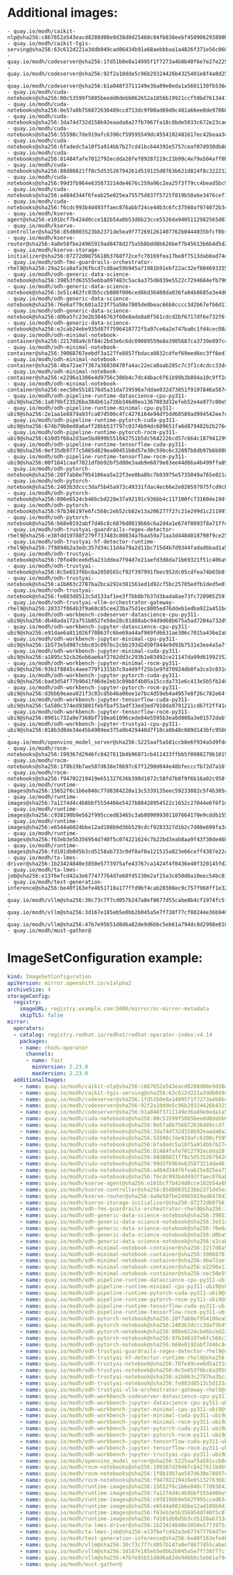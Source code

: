 # Additional images:
    - quay.io/modh/caikit-nlp@sha256:c867652a543eacd8288d08e9d38d8d25468c04fb838eebf450906293890b040d
    - quay.io/modh/caikit-tgis-serving@sha256:63c612d221a3ddb049cad06434b91a68aebbbaa1a4826f371e56c06071c5f06b
    - quay.io/modh/codeserver@sha256:1fd51b0e8a14995f1f7273a4b0b40f6e7e27e225ab179959747846e54079d61e
    - quay.io/modh/codeserver@sha256:92f2a10dde5c96b29324426b4325401e8f4a0d257e439927172d5fe909289c44
    - quay.io/modh/codeserver@sha256:b1a048f3711149e36a89e0eda1a5601130fb536ecc0aabae42ab6e4d26977354
    - quay.io/modh/cuda-notebooks@sha256:00c53599f5085beedd0debb062652a1856b19921ccf59bd76134471d24c3fa7d
    - quay.io/modh/cuda-notebooks@sha256:0e57a0b756872636489ccd713dc9f00ad69d0c481a66ee0de97860f13b4fedcd
    - quay.io/modh/cuda-notebooks@sha256:3da74d732d158b92eaada0a27fb7067fa18c8bde5033c672e23caed0f21d6481
    - quay.io/modh/cuda-notebooks@sha256:55598c7de919afc6390cf59595549dc4554102481617ec42beaa3c47ef26d5e4
    - quay.io/modh/cuda-notebooks@sha256:6fadedc5a10f5a914bb7b27cd41bc644392e5757ceaf07d930db884112054265
    - quay.io/modh/cuda-notebooks@sha256:81484fafe7012792ecdda28fef89287219c21b99c4e79a504aff0b265d94b429
    - quay.io/modh/cuda-notebooks@sha256:88d80821ff8c5d53526794261d519125d0763b621d824f8c3222127dab7b6cc8
    - quay.io/modh/cuda-notebooks@sha256:99d3fb964e635873214de4676c259a96c2ea25f3f79cc4bead5bc9f39aba34c0
    - quay.io/modh/cuda-notebooks@sha256:a484d344f6feab25e025ea75575d837f5725f819b50a6e3476cef1f9925c07a5
    - quay.io/modh/cuda-notebooks@sha256:f6cdc993b4d493ffaec876abb724ce44b3c6fc37560af974072b346e45ac1a3b
    - quay.io/modh/kserve-agent@sha256:e101bcf7b424d0cce182b54a8b53d6b23cce5526da9405112982565d07ec067a
    - quay.io/modh/kserve-controller@sha256:85d8003523bb2371de5ea9f772691261407762b0444035bfcf0bfa687995222c
    - quay.io/modh/kserve-router@sha256:4a0e58fbe24965919ad8478d275a5b8bdd8b626bef7b45613b6b4d5d27f98546
    - quay.io/modh/kserve-storage-initializer@sha256:87272d0875618b3768f72cefc70169fea17be8f7513dab0ad74dd6205d0ce3f8
    - quay.io/modh/odh-fms-guardrails-orchestrator-rhel9@sha256:29a21ca8afa36fbcd7cd8ae59b945a71981b91ebf22ac32ef804693355e36783
    - quay.io/modh/odh-generic-data-science-notebook@sha256:39853fd63555ebba097483c5ac6a375d6039e5522c7294684efb7966ba4bc693
    - quay.io/modh/odh-generic-data-science-notebook@sha256:3e51c462fc03b5ccb080f006ced86d36480da036fa04b8685a3e4d6d51a817ba
    - quay.io/modh/odh-generic-data-science-notebook@sha256:76e6af79c601a323f75a58e7005de0beac66b8cccc3d2b67efb6d11d85f0cfa1
    - quay.io/modh/odh-generic-data-science-notebook@sha256:d0ba5fc23e2b3846763f60e8ade8a0f561cdcd2bf6717df6e732f6f8b68b89c4
    - quay.io/modh/odh-generic-data-science-notebook@sha256:e2cab24ebe935d87f7596418772f5a97ce6a2e747ba0c1fd4cec08a728e99403
    - quay.io/modh/odh-minimal-notebook-container@sha256:2217d8a9cbf84c2bd3e6c6dc09089559e8a3905687ca3739e897c4b45e2b00b3
    - quay.io/modh/odh-minimal-notebook-container@sha256:39068767eebdf3a127fe8857fbdaca0832cdfef69eed6ec3ff6ed1858029420f
    - quay.io/modh/odh-minimal-notebook-container@sha256:4ba72ae7f367a36030470fa4ac22eca0aab285c7c3f1c4cdcc33dc07aa522143
    - quay.io/modh/odh-minimal-notebook-container@sha256:e2296a1386e4d9756c386b4c7dc44bac6f61b99b3b894a10c9ff2d8d5602ca4e
    - quay.io/modh/odh-minimal-notebook-container@sha256:eec50e5518176d5a31da739596a7ddae032d73851f9107846a587442ebd10a82
    - quay.io/modh/odh-pipeline-runtime-datascience-cpu-py311-ubi9@sha256:1a079bf23526ba384b61a726b346d0ea1367083d32efeb52e4a977c00e552850
    - quay.io/modh/odh-pipeline-runtime-minimal-cpu-py311-ubi9@sha256:2e1aa1e8879a93fca07d506c4fc4276164e94df5dd68589ad994542ee7ca3f70
    - quay.io/modh/odh-pipeline-runtime-pytorch-cuda-py311-ubi9@sha256:674b79b8ed8a6aff28bb537797c0374b94dc689651fa6d879482b2b2764fb4e9
    - quay.io/modh/odh-pipeline-runtime-pytorch-rocm-py311-ubi9@sha256:610d5f68a2d3ae5bd099b551042751b5dc5642226cd57c664c187941299ef4c7
    - quay.io/modh/odh-pipeline-runtime-tensorflow-cuda-py311-ubi9@sha256:0ef35db9777c5065d829ea00451b8d57e30c59bc6c32897b8db97b6b9886bed6
    - quay.io/modh/odh-pipeline-runtime-tensorflow-rocm-py311-ubi9@sha256:00f1841caaf7021dfbb92bf5d80e3aab9e6879e83ee44d66a4b499ffa8972090
    - quay.io/modh/odh-pytorch-notebook@sha256:20f7ab8e7954106ea5e22f3ee0ba8bc7b03975e5735049a765e021aa7eb06861
    - quay.io/modh/odh-pytorch-notebook@sha256:2403b3dccc3daf5b45a973c49331fdac4ec66e2e020597975fcd9cb4a625099b
    - quay.io/modh/odh-pytorch-notebook@sha256:806e6524cb46bcbd228e37a92191c936bb4c117100fc731604e19df80286b19d
    - quay.io/modh/odh-pytorch-notebook@sha256:97b346197e6fc568c2eb52cb82e13a206277f27c21e299d1c211997f140f638b
    - quay.io/modh/odh-pytorch-notebook@sha256:b68e0192abf7d46c8c6876d0819b66c6a2d4a1e674f8893f8a71ffdcba96866c
    - quay.io/modh/odh-trustyai-guardrails-regex-detector-rhel9@sha256:e38fdd19788f279f737483c80834a7baa59a71aa3d4484018798f9ce2582ae69
    - quay.io/modh/odh-trustyai-hf-detector-runtime-rhel9@sha256:7f8894b2a3edc357d34c11d4a79a2d11bc715d4b7d9344fadadbbad1a5ae21d9
    - quay.io/modh/odh-trustyai-notebook@sha256:70fe49cee6d5a231ddea7f94d7e21aefd3d8da71b69321f51c406a92173d3334
    - quay.io/modh/odh-trustyai-notebook@sha256:8c5e653f6bc6a2050565cf92f397991fbec952dc05cdfea74b65b8fd3047c9d4
    - quay.io/modh/odh-trustyai-notebook@sha256:a1b863c2787ba2bca292e381561ed1d92cf5bc25705edfb1ded5e0720a12d102
    - quay.io/modh/odh-trustyai-notebook@sha256:fe883d8513c5d133af1ee3f7bb0b7b37d3bada8ae73fc7209052591d4be681c0
    - quay.io/modh/odh-trustyai-vllm-orchestrator-gateway-rhel9@sha256:20337f064b3f9a60c85cee23ba75d1ec8005ed76ddeb1edba922a451bc47b7d7
    - quay.io/modh/odh-workbench-codeserver-datascience-cpu-py311-ubi9@sha256:db48ada172a751b052fe58e28c81d88abc94d9d68b675a5ad7204a732d9bb37f
    - quay.io/modh/odh-workbench-jupyter-datascience-cpu-py311-ubi9@sha256:e91dae6a811026f70863fc6be69a44af969fd6631ae306c7015a436e2a88d96a
    - quay.io/modh/odh-workbench-jupyter-minimal-cpu-py311-ubi9@sha256:1b573e5d987cbbc03c097bc2cbb193d2450f844e9d93b7531e3ee4a5a7f2bb17
    - quay.io/modh/odh-workbench-jupyter-minimal-cuda-py311-ubi9@sha256:a1895c32cb26eb6ae6af2762dd3c293b1e83492ce21147da99d61992352223c0
    - quay.io/modh/odh-workbench-jupyter-minimal-rocm-py311-ubi9@sha256:93b1f8845c4aee779f1315b7c9a4d9ff25b1e9fd70924db0fa3ce3c031d6ca53
    - quay.io/modh/odh-workbench-jupyter-pytorch-cuda-py311-ubi9@sha256:bad3d54f77b9041f06de2eb3c09b8f4b05a15ccda731e6c413e5b5fb24047901
    - quay.io/modh/odh-workbench-jupyter-pytorch-rocm-py311-ubi9@sha256:d3bbb9eaea021f3c03cd5b46a06ee1e7bc4d59eb4a4957e8f26c782e64f28424
    - quay.io/modh/odh-workbench-jupyter-tensorflow-cuda-py311-ubi9@sha256:5a580c374ed93801febfbaf53adf33ed3ed7910da9791211cd67f2ff41e6eca5
    - quay.io/modh/odh-workbench-jupyter-tensorflow-rocm-py311-ubi9@sha256:0901c732a9e7368bf710ea61096cede84e5595b3ea0d808a3e01572dabfccb17
    - quay.io/modh/odh-workbench-jupyter-trustyai-cpu-py311-ubi9@sha256:018b3d8de34e45b4909ee375a9b429440d7f10ca0b48c089d143bfc9560a0963
    - quay.io/modh/openvino_model_server@sha256:5225aaf5a581ccb8e6f934a5d9fdd9d3d5ad90009dcee6b75d422acce29c33f3
    - quay.io/modh/rocm-notebooks@sha256:199367d2946fc8427611b4b96071cb411433ffbb5f0988279b10150020af22db
    - quay.io/modh/rocm-notebooks@sha256:1f0b19b7ae587d638e78697c67f1290d044e48bfecccfb72d7a16faeba13f980
    - quay.io/modh/rocm-notebooks@sha256:f94702219419e651327636b390d1872c58fd7b8f9f6b16a02c958ffb918eded3
    - quay.io/modh/runtime-images@sha256:15652f6c1b6e048c77d8384220a13c5339135eec59233082c5f4b305ce5ffb01
    - quay.io/modh/runtime-images@sha256:7a1274d4c4b8bbf5554466e5427b88428954522c1652c27044e6f6f1d87b85fd
    - quay.io/modh/runtime-images@sha256:c938190b9e562f995cced83465c3ab809099301107664170e9cddb1554c9912c
    - quay.io/modh/runtime-images@sha256:e6544a6024bbe12ad108b9d36b529cdcf9283327d1b2c7d08e699fa3cb22392c
    - quay.io/modh/runtime-images@sha256:f63eb3e5b356954d740f5c074221624c7b22bd3eab8aa9f43f30de468e22a0d2
    - quay.io/modh/runtime-images@sha256:fd101db0d5b3cd5158ab733c0df8af0a121515a823e66ceff4387e22c29dbe92
    - quay.io/modh/ta-lmes-driver@sha256:1b23424840e3850e5773975afe43767ca1424f4f0436e40f320145fd23f4e12d
    - quay.io/modh/ta-lmes-job@sha256:e13f6efcd42a3e677477764d7e60fd5130e2af15a3c850d6a10eec54bc0176be
    - quay.io/modh/text-generation-inference@sha256:be40f163efe4b51718a177ffd9bf4cab20308ec9c757f968ff1e324e0878421e
    - quay.io/modh/vllm@sha256:30c73c7f7cd057b247a8ef8677d55cabe8b4cf1974fc5fbcac4585d69041a3d3
    - quay.io/modh/vllm@sha256:3d167e185eb5e0bb2b045a5e7f738f77cf80244e36b940374a9890627f5be213
    - quay.io/modh/vllm@sha256:47b7e95b51d8d6a82de9d6bbc5eb61a794dc8d2998e8186bd6bd713517c97f08
    - quay.io/modh/must-gather@




# ImageSetConfiguration example:
```yaml
kind: ImageSetConfiguration
apiVersion: mirror.openshift.io/v1alpha2
archiveSize: 4
storageConfig:
  registry: 
    imageURL: registry.example.com:5000/mirror/oc-mirror-metadata
    skipTLS: false                       
mirror:
  operators:
  - catalog: registry.redhat.io/redhat/redhat-operator-index:v4.14
    packages:
    - name: rhods-operator
      channels:
      - name: fast
        minVersion: 2.23.0
        maxVersion: 2.23.0
  additionalImages:   
    - name: quay.io/modh/caikit-nlp@sha256:c867652a543eacd8288d08e9d38d8d25468c04fb838eebf450906293890b040d
    - name: quay.io/modh/caikit-tgis-serving@sha256:63c612d221a3ddb049cad06434b91a68aebbbaa1a4826f371e56c06071c5f06b
    - name: quay.io/modh/codeserver@sha256:1fd51b0e8a14995f1f7273a4b0b40f6e7e27e225ab179959747846e54079d61e
    - name: quay.io/modh/codeserver@sha256:92f2a10dde5c96b29324426b4325401e8f4a0d257e439927172d5fe909289c44
    - name: quay.io/modh/codeserver@sha256:b1a048f3711149e36a89e0eda1a5601130fb536ecc0aabae42ab6e4d26977354
    - name: quay.io/modh/cuda-notebooks@sha256:00c53599f5085beedd0debb062652a1856b19921ccf59bd76134471d24c3fa7d
    - name: quay.io/modh/cuda-notebooks@sha256:0e57a0b756872636489ccd713dc9f00ad69d0c481a66ee0de97860f13b4fedcd
    - name: quay.io/modh/cuda-notebooks@sha256:3da74d732d158b92eaada0a27fb7067fa18c8bde5033c672e23caed0f21d6481
    - name: quay.io/modh/cuda-notebooks@sha256:55598c7de919afc6390cf59595549dc4554102481617ec42beaa3c47ef26d5e4
    - name: quay.io/modh/cuda-notebooks@sha256:6fadedc5a10f5a914bb7b27cd41bc644392e5757ceaf07d930db884112054265
    - name: quay.io/modh/cuda-notebooks@sha256:81484fafe7012792ecdda28fef89287219c21b99c4e79a504aff0b265d94b429
    - name: quay.io/modh/cuda-notebooks@sha256:88d80821ff8c5d53526794261d519125d0763b621d824f8c3222127dab7b6cc8
    - name: quay.io/modh/cuda-notebooks@sha256:99d3fb964e635873214de4676c259a96c2ea25f3f79cc4bead5bc9f39aba34c0
    - name: quay.io/modh/cuda-notebooks@sha256:a484d344f6feab25e025ea75575d837f5725f819b50a6e3476cef1f9925c07a5
    - name: quay.io/modh/cuda-notebooks@sha256:f6cdc993b4d493ffaec876abb724ce44b3c6fc37560af974072b346e45ac1a3b
    - name: quay.io/modh/kserve-agent@sha256:e101bcf7b424d0cce182b54a8b53d6b23cce5526da9405112982565d07ec067a
    - name: quay.io/modh/kserve-controller@sha256:85d8003523bb2371de5ea9f772691261407762b0444035bfcf0bfa687995222c
    - name: quay.io/modh/kserve-router@sha256:4a0e58fbe24965919ad8478d275a5b8bdd8b626bef7b45613b6b4d5d27f98546
    - name: quay.io/modh/kserve-storage-initializer@sha256:87272d0875618b3768f72cefc70169fea17be8f7513dab0ad74dd6205d0ce3f8
    - name: quay.io/modh/odh-fms-guardrails-orchestrator-rhel9@sha256:29a21ca8afa36fbcd7cd8ae59b945a71981b91ebf22ac32ef804693355e36783
    - name: quay.io/modh/odh-generic-data-science-notebook@sha256:39853fd63555ebba097483c5ac6a375d6039e5522c7294684efb7966ba4bc693
    - name: quay.io/modh/odh-generic-data-science-notebook@sha256:3e51c462fc03b5ccb080f006ced86d36480da036fa04b8685a3e4d6d51a817ba
    - name: quay.io/modh/odh-generic-data-science-notebook@sha256:76e6af79c601a323f75a58e7005de0beac66b8cccc3d2b67efb6d11d85f0cfa1
    - name: quay.io/modh/odh-generic-data-science-notebook@sha256:d0ba5fc23e2b3846763f60e8ade8a0f561cdcd2bf6717df6e732f6f8b68b89c4
    - name: quay.io/modh/odh-generic-data-science-notebook@sha256:e2cab24ebe935d87f7596418772f5a97ce6a2e747ba0c1fd4cec08a728e99403
    - name: quay.io/modh/odh-minimal-notebook-container@sha256:2217d8a9cbf84c2bd3e6c6dc09089559e8a3905687ca3739e897c4b45e2b00b3
    - name: quay.io/modh/odh-minimal-notebook-container@sha256:39068767eebdf3a127fe8857fbdaca0832cdfef69eed6ec3ff6ed1858029420f
    - name: quay.io/modh/odh-minimal-notebook-container@sha256:4ba72ae7f367a36030470fa4ac22eca0aab285c7c3f1c4cdcc33dc07aa522143
    - name: quay.io/modh/odh-minimal-notebook-container@sha256:e2296a1386e4d9756c386b4c7dc44bac6f61b99b3b894a10c9ff2d8d5602ca4e
    - name: quay.io/modh/odh-minimal-notebook-container@sha256:eec50e5518176d5a31da739596a7ddae032d73851f9107846a587442ebd10a82
    - name: quay.io/modh/odh-pipeline-runtime-datascience-cpu-py311-ubi9@sha256:1a079bf23526ba384b61a726b346d0ea1367083d32efeb52e4a977c00e552850
    - name: quay.io/modh/odh-pipeline-runtime-minimal-cpu-py311-ubi9@sha256:2e1aa1e8879a93fca07d506c4fc4276164e94df5dd68589ad994542ee7ca3f70
    - name: quay.io/modh/odh-pipeline-runtime-pytorch-cuda-py311-ubi9@sha256:674b79b8ed8a6aff28bb537797c0374b94dc689651fa6d879482b2b2764fb4e9
    - name: quay.io/modh/odh-pipeline-runtime-pytorch-rocm-py311-ubi9@sha256:610d5f68a2d3ae5bd099b551042751b5dc5642226cd57c664c187941299ef4c7
    - name: quay.io/modh/odh-pipeline-runtime-tensorflow-cuda-py311-ubi9@sha256:0ef35db9777c5065d829ea00451b8d57e30c59bc6c32897b8db97b6b9886bed6
    - name: quay.io/modh/odh-pipeline-runtime-tensorflow-rocm-py311-ubi9@sha256:00f1841caaf7021dfbb92bf5d80e3aab9e6879e83ee44d66a4b499ffa8972090
    - name: quay.io/modh/odh-pytorch-notebook@sha256:20f7ab8e7954106ea5e22f3ee0ba8bc7b03975e5735049a765e021aa7eb06861
    - name: quay.io/modh/odh-pytorch-notebook@sha256:2403b3dccc3daf5b45a973c49331fdac4ec66e2e020597975fcd9cb4a625099b
    - name: quay.io/modh/odh-pytorch-notebook@sha256:806e6524cb46bcbd228e37a92191c936bb4c117100fc731604e19df80286b19d
    - name: quay.io/modh/odh-pytorch-notebook@sha256:97b346197e6fc568c2eb52cb82e13a206277f27c21e299d1c211997f140f638b
    - name: quay.io/modh/odh-pytorch-notebook@sha256:b68e0192abf7d46c8c6876d0819b66c6a2d4a1e674f8893f8a71ffdcba96866c
    - name: quay.io/modh/odh-trustyai-guardrails-regex-detector-rhel9@sha256:e38fdd19788f279f737483c80834a7baa59a71aa3d4484018798f9ce2582ae69
    - name: quay.io/modh/odh-trustyai-hf-detector-runtime-rhel9@sha256:7f8894b2a3edc357d34c11d4a79a2d11bc715d4b7d9344fadadbbad1a5ae21d9
    - name: quay.io/modh/odh-trustyai-notebook@sha256:70fe49cee6d5a231ddea7f94d7e21aefd3d8da71b69321f51c406a92173d3334
    - name: quay.io/modh/odh-trustyai-notebook@sha256:8c5e653f6bc6a2050565cf92f397991fbec952dc05cdfea74b65b8fd3047c9d4
    - name: quay.io/modh/odh-trustyai-notebook@sha256:a1b863c2787ba2bca292e381561ed1d92cf5bc25705edfb1ded5e0720a12d102
    - name: quay.io/modh/odh-trustyai-notebook@sha256:fe883d8513c5d133af1ee3f7bb0b7b37d3bada8ae73fc7209052591d4be681c0
    - name: quay.io/modh/odh-trustyai-vllm-orchestrator-gateway-rhel9@sha256:20337f064b3f9a60c85cee23ba75d1ec8005ed76ddeb1edba922a451bc47b7d7
    - name: quay.io/modh/odh-workbench-codeserver-datascience-cpu-py311-ubi9@sha256:db48ada172a751b052fe58e28c81d88abc94d9d68b675a5ad7204a732d9bb37f
    - name: quay.io/modh/odh-workbench-jupyter-datascience-cpu-py311-ubi9@sha256:e91dae6a811026f70863fc6be69a44af969fd6631ae306c7015a436e2a88d96a
    - name: quay.io/modh/odh-workbench-jupyter-minimal-cpu-py311-ubi9@sha256:1b573e5d987cbbc03c097bc2cbb193d2450f844e9d93b7531e3ee4a5a7f2bb17
    - name: quay.io/modh/odh-workbench-jupyter-minimal-cuda-py311-ubi9@sha256:a1895c32cb26eb6ae6af2762dd3c293b1e83492ce21147da99d61992352223c0
    - name: quay.io/modh/odh-workbench-jupyter-minimal-rocm-py311-ubi9@sha256:93b1f8845c4aee779f1315b7c9a4d9ff25b1e9fd70924db0fa3ce3c031d6ca53
    - name: quay.io/modh/odh-workbench-jupyter-pytorch-cuda-py311-ubi9@sha256:bad3d54f77b9041f06de2eb3c09b8f4b05a15ccda731e6c413e5b5fb24047901
    - name: quay.io/modh/odh-workbench-jupyter-pytorch-rocm-py311-ubi9@sha256:d3bbb9eaea021f3c03cd5b46a06ee1e7bc4d59eb4a4957e8f26c782e64f28424
    - name: quay.io/modh/odh-workbench-jupyter-tensorflow-cuda-py311-ubi9@sha256:5a580c374ed93801febfbaf53adf33ed3ed7910da9791211cd67f2ff41e6eca5
    - name: quay.io/modh/odh-workbench-jupyter-tensorflow-rocm-py311-ubi9@sha256:0901c732a9e7368bf710ea61096cede84e5595b3ea0d808a3e01572dabfccb17
    - name: quay.io/modh/odh-workbench-jupyter-trustyai-cpu-py311-ubi9@sha256:018b3d8de34e45b4909ee375a9b429440d7f10ca0b48c089d143bfc9560a0963
    - name: quay.io/modh/openvino_model_server@sha256:5225aaf5a581ccb8e6f934a5d9fdd9d3d5ad90009dcee6b75d422acce29c33f3
    - name: quay.io/modh/rocm-notebooks@sha256:199367d2946fc8427611b4b96071cb411433ffbb5f0988279b10150020af22db
    - name: quay.io/modh/rocm-notebooks@sha256:1f0b19b7ae587d638e78697c67f1290d044e48bfecccfb72d7a16faeba13f980
    - name: quay.io/modh/rocm-notebooks@sha256:f94702219419e651327636b390d1872c58fd7b8f9f6b16a02c958ffb918eded3
    - name: quay.io/modh/runtime-images@sha256:15652f6c1b6e048c77d8384220a13c5339135eec59233082c5f4b305ce5ffb01
    - name: quay.io/modh/runtime-images@sha256:7a1274d4c4b8bbf5554466e5427b88428954522c1652c27044e6f6f1d87b85fd
    - name: quay.io/modh/runtime-images@sha256:c938190b9e562f995cced83465c3ab809099301107664170e9cddb1554c9912c
    - name: quay.io/modh/runtime-images@sha256:e6544a6024bbe12ad108b9d36b529cdcf9283327d1b2c7d08e699fa3cb22392c
    - name: quay.io/modh/runtime-images@sha256:f63eb3e5b356954d740f5c074221624c7b22bd3eab8aa9f43f30de468e22a0d2
    - name: quay.io/modh/runtime-images@sha256:fd101db0d5b3cd5158ab733c0df8af0a121515a823e66ceff4387e22c29dbe92
    - name: quay.io/modh/ta-lmes-driver@sha256:1b23424840e3850e5773975afe43767ca1424f4f0436e40f320145fd23f4e12d
    - name: quay.io/modh/ta-lmes-job@sha256:e13f6efcd42a3e677477764d7e60fd5130e2af15a3c850d6a10eec54bc0176be
    - name: quay.io/modh/text-generation-inference@sha256:be40f163efe4b51718a177ffd9bf4cab20308ec9c757f968ff1e324e0878421e
    - name: quay.io/modh/vllm@sha256:30c73c7f7cd057b247a8ef8677d55cabe8b4cf1974fc5fbcac4585d69041a3d3
    - name: quay.io/modh/vllm@sha256:3d167e185eb5e0bb2b045a5e7f738f77cf80244e36b940374a9890627f5be213
    - name: quay.io/modh/vllm@sha256:47b7e95b51d8d6a82de9d6bbc5eb61a794dc8d2998e8186bd6bd713517c97f08
    - name: quay.io/modh/must-gather@



```
